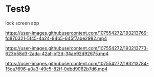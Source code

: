 # Test9
lock screen app




https://user-images.githubusercontent.com/107554272/193213769-fd870321-5f45-4a24-84b5-645f7abe2982.mp4



https://user-images.githubusercontent.com/107554272/193213773-623b58d3-2ada-42af-bf2d-34ae92d92675.mp4



https://user-images.githubusercontent.com/107554272/193213784-15ca7696-a0a3-49c5-82ff-0dbd9062b7d6.mp4

